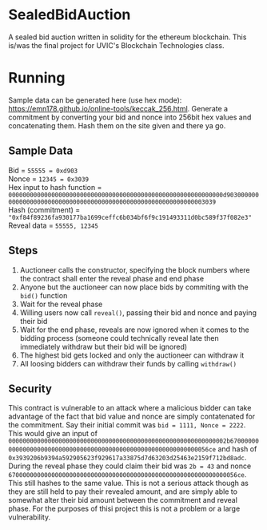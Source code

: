 # SealedBidAuction
A sealed bid auction written in solidity for the ethereum blockchain. This is/was the final project for UVIC's Blockchain Technologies class.

# Running
Sample data can be generated here (use hex mode): https://emn178.github.io/online-tools/keccak_256.html. Generate a commitment by converting your bid and nonce into 256bit hex values and concatenating them. Hash them on the site given and there ya go.

## Sample Data

Bid = `55555 = 0xd903`  
Nonce = `12345 = 0x3039`  
Hex input to hash function = `000000000000000000000000000000000000000000000000000000000000d9030000000000000000000000000000000000000000000000000000000000003039`  
Hash (commitment) = `"0xf84f89236fa930177ba1699ceffc6b034bf6f9c191493311d0bc589f37f082e3"`  
Reveal data = `55555, 12345`  

## Steps
1) Auctioneer calls the constructor, specifying the block numbers where the contract shall enter the reveal phase and end phase
2) Anyone but the auctioneer can now place bids by commiting with the `bid()` function
3) Wait for the reveal phase
4) Willing users now call `reveal()`, passing their bid and nonce and paying their bid
5) Wait for the end phase, reveals are now ignored when it comes to the bidding process (someone could technically reveal late then immediately withdraw but their bid will be ignored)
6) The highest bid gets locked and only the auctioneer can withdraw it
7) All loosing bidders can withdraw their funds by calling `withdraw()`

## Security
This contract is vulnerable to an attack where a malicious bidder can take advantage of the fact that bid value and nonce are simply contatenated for the commitment. 
Say their initial commit was `bid = 1111, Nonce = 2222`. This would give an input of `0000000000000000000000000000000000000000000000000000000000002b6700000000000000000000000000000000000000000000000000000000000056ce` and hash of `0x3939206b9394a592905623f929617a33875d7d63203d25463e2159f712bd8adc`.
During the reveal phase they could claim their bid was `2b = 43` and nonce `6700000000000000000000000000000000000000000000000000000000000056ce`. This still hashes to the same value.
This is not a serious attack though as they are still held to pay their revealed amount, and are simply able to somewhat alter their bid amount between the commitment and reveal phase. For the purposes of thisi project this is not a problem or a large vulnerability.
